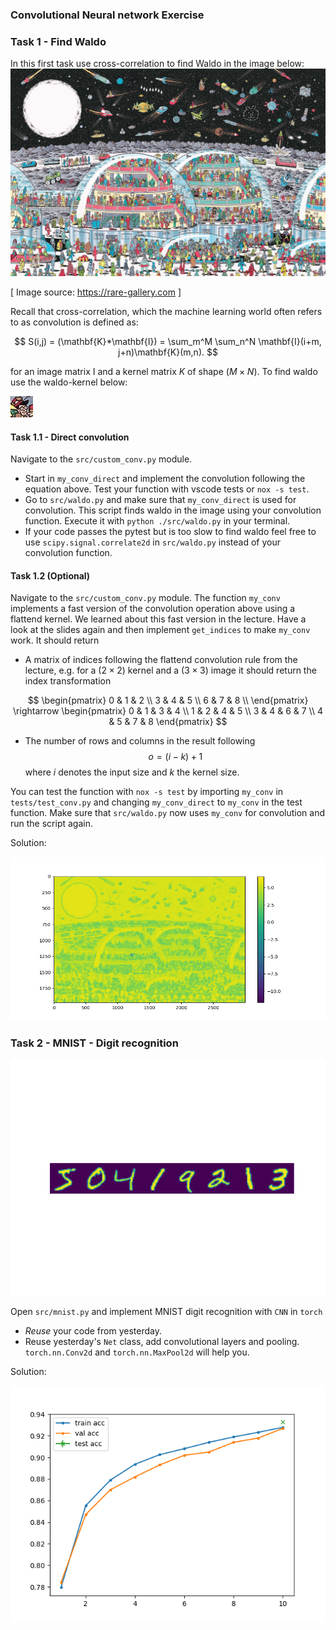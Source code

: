 ### Convolutional Neural network Exercise

### Task 1 - Find Waldo
In this first task use cross-correlation to find Waldo in the image below:
![where_is_waldo](./data/waldo/waldo_space.jpg)

[ Image source: https://rare-gallery.com ]

Recall that cross-correlation, which the machine learning world often refers to as convolution is defined as:

$$ S(i,j) = (\mathbf{K}*\mathbf{I}) = \sum_m^M \sum_n^N \mathbf{I}(i+m, j+n)\mathbf{K}(m,n). $$

for an image matrix I and a kernel matrix $K$ of shape $(M \times N)$. To find waldo use the waldo-kernel below:

![waldo](./data/waldo/waldo_small.jpg)

#### Task 1.1 - Direct convolution
Navigate to the `src/custom_conv.py` module.
- Start in `my_conv_direct` and implement the convolution following the equation above. Test your function with vscode tests or `nox -s test`.
- Go to `src/waldo.py` and make sure that `my_conv_direct` is used for convolution. This script finds waldo in the image using your convolution function. Execute it with `python ./src/waldo.py` in your terminal.
- If your code passes the pytest but is too slow to find waldo feel free to use `scipy.signal.correlate2d` in `src/waldo.py` instead of your convolution function.

#### Task 1.2 (Optional)
Navigate to the `src/custom_conv.py` module.
The function `my_conv` implements a fast version of the convolution operation above using a flattend kernel. We learned about this fast version in the lecture. Have a look at the slides again and then implement `get_indices` to make `my_conv` work. It should return
- A matrix of indices following the flattend convolution rule from the lecture, e.g. for a $(2\times 2)$ kernel and a $(3\times 3)$ image it should return the index transformation

$$
   \begin{pmatrix}
   0 & 1 & 2 \\
   3 & 4 & 5 \\
   6 & 7 & 8 \\
   \end{pmatrix}
   \rightarrow
   \begin{pmatrix}
   0 & 1 & 3 & 4 \\
   1 & 2 & 4 & 5 \\
   3 & 4 & 6 & 7 \\
   4 & 5 & 7 & 8
   \end{pmatrix}  $$

- The number of rows and columns in the result following
   $$o=(i-k)+1$$
   where $i$ denotes the input size and $k$ the kernel size.

You can test the function with `nox -s test` by importing `my_conv` in `tests/test_conv.py` and changing `my_conv_direct` to `my_conv` in the test function. Make sure that `src/waldo.py` now uses `my_conv` for convolution and run the script again.

Solution:

![cross_correlation](./figures/waldo_corr.png)


### Task 2 - MNIST - Digit recognition

![mnist](./figures/mnist.png)

Open `src/mnist.py` and implement MNIST digit recognition with `CNN` in `torch`

- *Reuse* your code from yesterday.
- Reuse yesterday's `Net` class, add convolutional layers and pooling. `torch.nn.Conv2d` and `torch.nn.MaxPool2d` will help you.

Solution:

![train mnist](./figures/mnist_result.png)